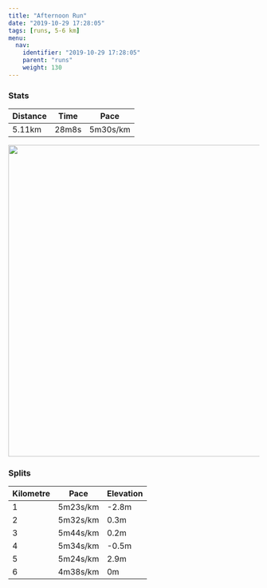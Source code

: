 ```yaml
---
title: "Afternoon Run"
date: "2019-10-29 17:28:05"
tags: [runs, 5-6 km]
menu:
  nav:
    identifier: "2019-10-29 17:28:05"
    parent: "runs"
    weight: 130
---
```


### Stats

| Distance | Time | Pace |
|----------|------|------|
|5.11km|28m8s|5m30s/km|

<img src='https://maps.googleapis.com/maps/api/staticmap?maptype=terrain&path=enc:oqjeI`zyL`@l@FZVp@l@`AbBfBLTl@t@R?XIJAnAN`Al@XVNZt@tBXp@fAhB|@jARZr@z@Nj@NNLTtAvCRr@x@vBZjAl@|BVxA`@zA\rB\~Av@dH^bCPrB~@fIV|CERSHCAKo@Gu@?QBAPZHd@FbAHd@DXAJOh@@`@JXB`@@rBErCFhCJnBEx@IjFAtA?^PhAAZS~BIlA]`AD~@?Yb@{D@}ANSDSFc@Du@Ee@Qg@Ca@A}FKaABy@BWDsDGq@?}CDaBEa@OiACu@M_AEs@FNFd@B`A@BPI?G[mAeA_J_@{B[gD[}AUgBUoAG{@Os@QiAYoAk@}CW}@Mg@M[Qy@{@wCYw@]s@E[Wq@S[WUOU{@aAe@}@iBqCg@_BWaAQe@[g@KMMGe@CcA@UFMHE?[[}AkBYQMMq@aAa@cBM_@KQKi@&key=AIzaSyAfqMeaZ1CCJFGP5cWud__oZnT_Pybg-1M&size=800x800&scale=2&markers=color:yellow|label:S|53.47112,-2.26737&markers=color:green|label:F|53.47105000000003,-2.26726' width='625' />

### Splits

| Kilometre | Pace | Elevation |
|------|------|-----------|
|1|5m23s/km|-2.8m|
|2|5m32s/km|0.3m|
|3|5m44s/km|0.2m|
|4|5m34s/km|-0.5m|
|5|5m24s/km|2.9m|
|6|4m38s/km|0m|
